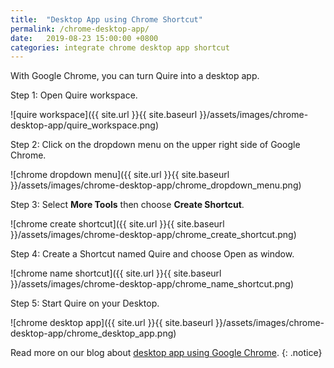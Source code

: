 ```yaml
---
title:  "Desktop App using Chrome Shortcut"
permalink: /chrome-desktop-app/ 
date:   2019-08-23 15:00:00 +0800
categories: integrate chrome desktop app shortcut
---
```

With Google Chrome, you can turn Quire into a desktop app. 

Step 1: Open Quire workspace.

![quire workspace]({{ site.url }}{{ site.baseurl }}/assets/images/chrome-desktop-app/quire_workspace.png)

Step 2: Click on the dropdown menu on the upper right side of Google Chrome.

![chrome dropdown menu]({{ site.url }}{{ site.baseurl }}/assets/images/chrome-desktop-app/chrome_dropdown_menu.png)

Step 3: Select **More Tools** then choose **Create Shortcut**.

![chrome create shortcut]({{ site.url }}{{ site.baseurl }}/assets/images/chrome-desktop-app/chrome_create_shortcut.png)

Step 4: Create a Shortcut named Quire and choose Open as window.

![chrome name shortcut]({{ site.url }}{{ site.baseurl }}/assets/images/chrome-desktop-app/chrome_name_shortcut.png)

Step 5: Start Quire on your Desktop.

![chrome desktop app]({{ site.url }}{{ site.baseurl }}/assets/images/chrome-desktop-app/chrome_desktop_app.png)

Read more on our blog about [desktop app using Google Chrome](https://quire.io/blog/p/Creating-Quire-Desktop-App-from-Chrome.html).
{: .notice}